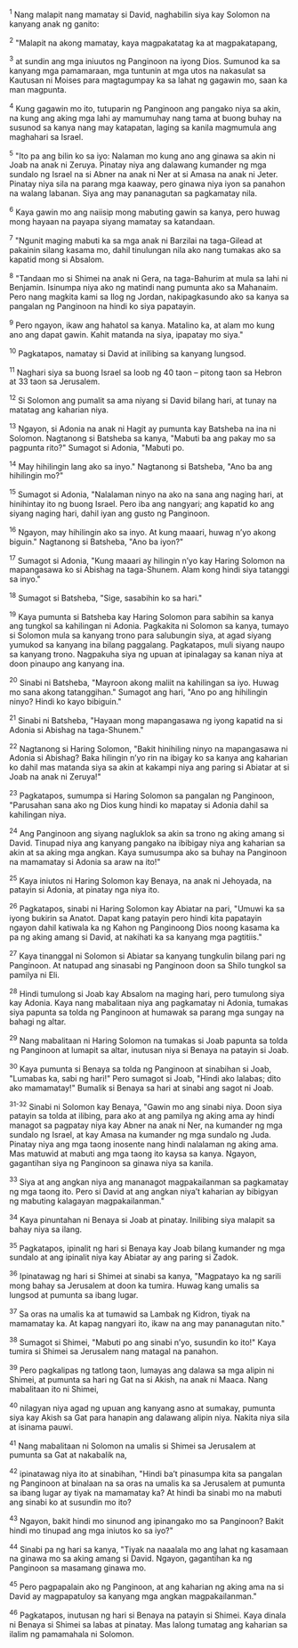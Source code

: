 <sup>1</sup>
Nang malapit nang mamatay si David, naghabilin siya kay Solomon na kanyang anak ng ganito: 

<sup>2</sup>
"Malapit na akong mamatay, kaya magpakatatag ka at magpakatapang, 

<sup>3</sup>
at sundin ang mga iniuutos ng Panginoon na iyong Dios. Sumunod ka sa kanyang mga pamamaraan, mga tuntunin at mga utos na nakasulat sa Kautusan ni Moises para magtagumpay ka sa lahat ng gagawin mo, saan ka man magpunta. 

<sup>4</sup>
Kung gagawin mo ito, tutuparin ng Panginoon ang pangako niya sa akin, na kung ang aking mga lahi ay mamumuhay nang tama at buong buhay na susunod sa kanya nang may katapatan, laging sa kanila magmumula ang maghahari sa Israel. 

<sup>5</sup>
"Ito pa ang bilin ko sa iyo: Nalaman mo kung ano ang ginawa sa akin ni Joab na anak ni Zeruya. Pinatay niya ang dalawang kumander ng mga sundalo ng Israel na si Abner na anak ni Ner at si Amasa na anak ni Jeter. Pinatay niya sila na parang mga kaaway, pero ginawa niya iyon sa panahon na walang labanan. Siya ang may pananagutan sa pagkamatay nila. 

<sup>6</sup>
Kaya gawin mo ang naiisip mong mabuting gawin sa kanya, pero huwag mong hayaan na payapa siyang mamatay sa katandaan. 

<sup>7</sup>
"Ngunit maging mabuti ka sa mga anak ni Barzilai na taga-Gilead at pakainin silang kasama mo, dahil tinulungan nila ako nang tumakas ako sa kapatid mong si Absalom. 

<sup>8</sup>
"Tandaan mo si Shimei na anak ni Gera, na taga-Bahurim at mula sa lahi ni Benjamin. Isinumpa niya ako ng matindi nang pumunta ako sa Mahanaim. Pero nang magkita kami sa Ilog ng Jordan, nakipagkasundo ako sa kanya sa pangalan ng Panginoon na hindi ko siya papatayin. 

<sup>9</sup>
Pero ngayon, ikaw ang hahatol sa kanya. Matalino ka, at alam mo kung ano ang dapat gawin. Kahit matanda na siya, ipapatay mo siya." 

<sup>10</sup>
Pagkatapos, namatay si David at inilibing sa kanyang lungsod. 

<sup>11</sup>
Naghari siya sa buong Israel sa loob ng 40 taon – pitong taon sa Hebron at 33 taon sa Jerusalem. 

<sup>12</sup>
Si Solomon ang pumalit sa ama niyang si David bilang hari, at tunay na matatag ang kaharian niya.

<sup>13</sup>
Ngayon, si Adonia na anak ni Hagit ay pumunta kay Batsheba na ina ni Solomon. Nagtanong si Batsheba sa kanya, "Mabuti ba ang pakay mo sa pagpunta rito?" Sumagot si Adonia, "Mabuti po. 

<sup>14</sup>
May hihilingin lang ako sa inyo." Nagtanong si Batsheba, "Ano ba ang hihilingin mo?" 

<sup>15</sup>
Sumagot si Adonia, "Nalalaman ninyo na ako na sana ang naging hari, at hinihintay ito ng buong Israel. Pero iba ang nangyari; ang kapatid ko ang siyang naging hari, dahil iyan ang gusto ng Panginoon. 

<sup>16</sup>
Ngayon, may hihilingin ako sa inyo. At kung maaari, huwag nʼyo akong biguin." Nagtanong si Batsheba, "Ano ba iyon?" 

<sup>17</sup>
Sumagot si Adonia, "Kung maaari ay hilingin nʼyo kay Haring Solomon na mapangasawa ko si Abishag na taga-Shunem. Alam kong hindi siya tatanggi sa inyo." 

<sup>18</sup>
Sumagot si Batsheba, "Sige, sasabihin ko sa hari." 

<sup>19</sup>
Kaya pumunta si Batsheba kay Haring Solomon para sabihin sa kanya ang tungkol sa kahilingan ni Adonia. Pagkakita ni Solomon sa kanya, tumayo si Solomon mula sa kanyang trono para salubungin siya, at agad siyang yumukod sa kanyang ina bilang paggalang. Pagkatapos, muli siyang naupo sa kanyang trono. Nagpakuha siya ng upuan at ipinalagay sa kanan niya at doon pinaupo ang kanyang ina. 

<sup>20</sup>
Sinabi ni Batsheba, "Mayroon akong maliit na kahilingan sa iyo. Huwag mo sana akong tatanggihan." Sumagot ang hari, "Ano po ang hihilingin ninyo? Hindi ko kayo bibiguin." 

<sup>21</sup>
Sinabi ni Batsheba, "Hayaan mong mapangasawa ng iyong kapatid na si Adonia si Abishag na taga-Shunem." 

<sup>22</sup>
Nagtanong si Haring Solomon, "Bakit hinihiling ninyo na mapangasawa ni Adonia si Abishag? Baka hilingin nʼyo rin na ibigay ko sa kanya ang kaharian ko dahil mas matanda siya sa akin at kakampi niya ang paring si Abiatar at si Joab na anak ni Zeruya!" 

<sup>23</sup>
Pagkatapos, sumumpa si Haring Solomon sa pangalan ng Panginoon, "Parusahan sana ako ng Dios kung hindi ko mapatay si Adonia dahil sa kahilingan niya. 

<sup>24</sup>
Ang Panginoon ang siyang nagluklok sa akin sa trono ng aking amang si David. Tinupad niya ang kanyang pangako na ibibigay niya ang kaharian sa akin at sa aking mga angkan. Kaya sumusumpa ako sa buhay na Panginoon na mamamatay si Adonia sa araw na ito!" 

<sup>25</sup>
Kaya iniutos ni Haring Solomon kay Benaya, na anak ni Jehoyada, na patayin si Adonia, at pinatay nga niya ito. 

<sup>26</sup>
Pagkatapos, sinabi ni Haring Solomon kay Abiatar na pari, "Umuwi ka sa iyong bukirin sa Anatot. Dapat kang patayin pero hindi kita papatayin ngayon dahil katiwala ka ng Kahon ng Panginoong Dios noong kasama ka pa ng aking amang si David, at nakihati ka sa kanyang mga pagtitiis." 

<sup>27</sup>
Kaya tinanggal ni Solomon si Abiatar sa kanyang tungkulin bilang pari ng Panginoon. At natupad ang sinasabi ng Panginoon doon sa Shilo tungkol sa pamilya ni Eli.

<sup>28</sup>
Hindi tumulong si Joab kay Absalom na maging hari, pero tumulong siya kay Adonia. Kaya nang mabalitaan niya ang pagkamatay ni Adonia, tumakas siya papunta sa tolda ng Panginoon at humawak sa parang mga sungay na bahagi ng altar. 

<sup>29</sup>
Nang mabalitaan ni Haring Solomon na tumakas si Joab papunta sa tolda ng Panginoon at lumapit sa altar, inutusan niya si Benaya na patayin si Joab. 

<sup>30</sup>
Kaya pumunta si Benaya sa tolda ng Panginoon at sinabihan si Joab, "Lumabas ka, sabi ng hari!" Pero sumagot si Joab, "Hindi ako lalabas; dito ako mamamatay!" Bumalik si Benaya sa hari at sinabi ang sagot ni Joab.

<sup>31-32</sup>
Sinabi ni Solomon kay Benaya, "Gawin mo ang sinabi niya. Doon siya patayin sa tolda at ilibing, para ako at ang pamilya ng aking ama ay hindi managot sa pagpatay niya kay Abner na anak ni Ner, na kumander ng mga sundalo ng Israel, at kay Amasa na kumander ng mga sundalo ng Juda. Pinatay niya ang mga taong inosente nang hindi nalalaman ng aking ama. Mas matuwid at mabuti ang mga taong ito kaysa sa kanya. Ngayon, gagantihan siya ng Panginoon sa ginawa niya sa kanila. 

<sup>33</sup>
Siya at ang angkan niya ang mananagot magpakailanman sa pagkamatay ng mga taong ito. Pero si David at ang angkan niyaʼt kaharian ay bibigyan ng mabuting kalagayan magpakailanman." 

<sup>34</sup>
Kaya pinuntahan ni Benaya si Joab at pinatay. Inilibing siya malapit sa bahay niya sa ilang. 

<sup>35</sup>
Pagkatapos, ipinalit ng hari si Benaya kay Joab bilang kumander ng mga sundalo at ang ipinalit niya kay Abiatar ay ang paring si Zadok.

<sup>36</sup>
Ipinatawag ng hari si Shimei at sinabi sa kanya, "Magpatayo ka ng sarili mong bahay sa Jerusalem at doon ka tumira. Huwag kang umalis sa lungsod at pumunta sa ibang lugar. 

<sup>37</sup>
Sa oras na umalis ka at tumawid sa Lambak ng Kidron, tiyak na mamamatay ka. At kapag nangyari ito, ikaw na ang may pananagutan nito." 

<sup>38</sup>
Sumagot si Shimei, "Mabuti po ang sinabi nʼyo, susundin ko ito!" Kaya tumira si Shimei sa Jerusalem nang matagal na panahon. 

<sup>39</sup>
Pero pagkalipas ng tatlong taon, lumayas ang dalawa sa mga alipin ni Shimei, at pumunta sa hari ng Gat na si Akish, na anak ni Maaca. Nang mabalitaan ito ni Shimei, 

<sup>40</sup>
nilagyan niya agad ng upuan ang kanyang asno at sumakay, pumunta siya kay Akish sa Gat para hanapin ang dalawang alipin niya. Nakita niya sila at isinama pauwi. 

<sup>41</sup>
Nang mabalitaan ni Solomon na umalis si Shimei sa Jerusalem at pumunta sa Gat at nakabalik na, 

<sup>42</sup>
ipinatawag niya ito at sinabihan, "Hindi baʼt pinasumpa kita sa pangalan ng Panginoon at binalaan na sa oras na umalis ka sa Jerusalem at pumunta sa ibang lugar ay tiyak na mamamatay ka? At hindi ba sinabi mo na mabuti ang sinabi ko at susundin mo ito? 

<sup>43</sup>
Ngayon, bakit hindi mo sinunod ang ipinangako mo sa Panginoon? Bakit hindi mo tinupad ang mga iniutos ko sa iyo?" 

<sup>44</sup>
Sinabi pa ng hari sa kanya, "Tiyak na naaalala mo ang lahat ng kasamaan na ginawa mo sa aking amang si David. Ngayon, gagantihan ka ng Panginoon sa masamang ginawa mo. 

<sup>45</sup>
Pero pagpapalain ako ng Panginoon, at ang kaharian ng aking ama na si David ay magpapatuloy sa kanyang mga angkan magpakailanman." 

<sup>46</sup>
Pagkatapos, inutusan ng hari si Benaya na patayin si Shimei. Kaya dinala ni Benaya si Shimei sa labas at pinatay. Mas lalong tumatag ang kaharian sa ilalim ng pamamahala ni Solomon.